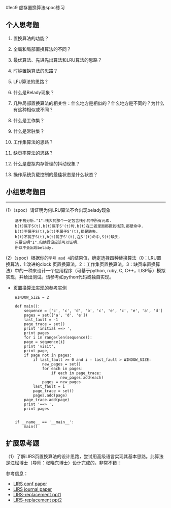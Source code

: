 #lec9 虚存置换算法spoc练习

## 个人思考题
1. 置换算法的功能？

2. 全局和局部置换算法的不同？

3. 最优算法、先进先出算法和LRU算法的思路？

4. 时钟置换算法的思路？

5. LFU算法的思路？

6. 什么是Belady现象？

7. 几种局部置换算法的相关性：什么地方是相似的？什么地方是不同的？为什么有这种相似或不同？

8. 什么是工作集？

9. 什么是常驻集？

10. 工作集算法的思路？

11. 缺页率算法的思路？

12. 什么是虚拟内存管理的抖动现象？

13. 操作系统负载控制的最佳状态是什么状态？

## 小组思考题目

----
(1)（spoc）请证明为何LRU算法不会出现belady现象
```
	基于栈分析."1":栈大的那个一定包含栈小的中所有元素.
	b(t)属于S(t),b(t)属于S'(t)时,b(t)在二者里面都提到栈顶,都是命中.
	b(t)不属于S(t),b(t)不属于S'(t),都是缺失.
	b(t)不属于S(t),b(t)属于S'(t),在S'(t)命中,S(t)缺失.
	只要证明"1".归纳假设应该可以证明.
	所以不会出现belady.
```

(2)（spoc）根据你的`学号 mod 4`的结果值，确定选择四种替换算法（0：LRU置换算法，1:改进的clock 页置换算法，2：工作集页置换算法，3：缺页率置换算法）中的一种来设计一个应用程序（可基于python, ruby, C, C++，LISP等）模拟实现，并给出测试。请参考如python代码或独自实现。
 - [页置换算法实现的参考实例](https://github.com/chyyuu/ucore_lab/blob/master/related_info/lab3/page-replacement-policy.py)
```
	WINDOW_SIZE = 2

	def main():
	    sequence = ['c', 'c', 'd', 'b', 'c', 'e', 'c', 'e', 'a', 'd']
	    pages = set(['a', 'd', 'e'])
	    last_fault = -1
	    page_trace = set()
	    print 'initial ==> ',
	    print pages
	    for i in range(len(sequence)):
		page = sequence[i]
		print 'visit',
		print page,
		if page not in pages:
		    if last_fault >= 0 and i - last_fault > WINDOW_SIZE:
		        new_pages = set()
		        for each in pages:
		            if each in page_trace:
		                new_pages.add(each)
		        pages = new_pages
		    last_fault = i
		    page_trace = set()
		    pages.add(page)
		page_trace.add(page)
		print '==> ',
		print pages


	if __name__ == '__main__':
	    main()
```
 
## 扩展思考题
（1）了解LIRS页置换算法的设计思路，尝试用高级语言实现其基本思路。此算法是江松博士（导师：张晓东博士）设计完成的，非常不错！

参考信息：

 - [LIRS conf paper](http://www.ece.eng.wayne.edu/~sjiang/pubs/papers/jiang02_LIRS.pdf)
 - [LIRS journal paper](http://www.ece.eng.wayne.edu/~sjiang/pubs/papers/jiang05_LIRS.pdf)
 - [LIRS-replacement ppt1](http://dragonstar.ict.ac.cn/course_09/XD_Zhang/(6)-LIRS-replacement.pdf)
 - [LIRS-replacement ppt2](http://www.ece.eng.wayne.edu/~sjiang/Projects/LIRS/sig02.ppt)
